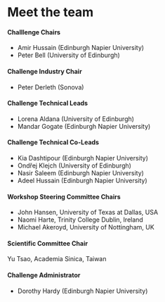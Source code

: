 # Meet the team

#### Challlenge Chairs
- Amir Hussain (Edinburgh Napier University)
- Peter Bell (University of Edinburgh)

#### Challenge Industry Chair
- Peter Derleth (Sonova)

#### Challenge Technical Leads
- Lorena Aldana (University of Edinburgh)
- Mandar Gogate (Edinburgh Napier University)

#### Challenge Technical Co-Leads
- Kia Dashtipour (Edinburgh Napier University)
- Ondřej Klejch (University of Edinburgh)
- Nasir Saleem (Edinburgh Napier University)
- Adeel Hussain (Edinburgh Napier University) 

#### Workshop Steering Committee Chairs
- John Hansen, University of Texas at Dallas, USA 
- Naomi Harte, Trinity College Dublin, Ireland
- Michael Akeroyd, University of Nottingham, UK 

#### Scientific Committee Chair 

Yu Tsao, Academia Sinica, Taiwan 


#### Challenge Administrator
- Dorothy Hardy (Edinburgh Napier University)
